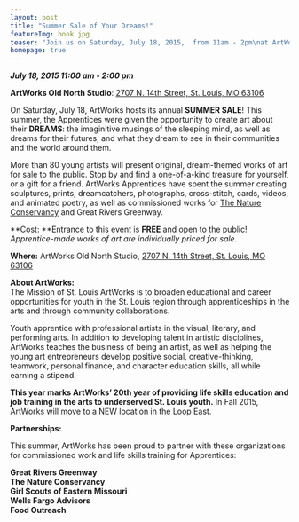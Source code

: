 ```yaml
---
layout: post
title: "Summer Sale of Your Dreams!"
featureImg: book.jpg
teaser: "Join us on Saturday, July 18, 2015,  from 11am - 2pm\nat ArtWorks Old North Studio,\n2707 N. 14th Street, St. Louis MO 63106. See you there!"
homepage: true
---
```

_**July 18, 2015 11:00 am - 2:00 pm**_

**ArtWorks Old North Studio**: [2707 N. 14th Street, St. Louis, MO 63106](https://www.google.com/maps/place/2707+N+14th+St,+Fourteenth+Street+Mall,+St+Louis,+MO+63106/@38.650735,-90.19741,3a,75y,240h,90t/data=!3m7!1e1!3m5!1szP5YuTXdBdbd2qrBBSTuEw!2e0!6s%2F%2Fgeo0.ggpht.com%2Fcbk%3Fcb_client%3Dmaps_sv.tactile%26output%3Dthumbnail%26thumb%3D2%26panoid%3DzP5YuTXdBdbd2qrBBSTuEw%26w%3D374%26h%3D75%26yaw%3D240%26pitch%3D0%26thumbfov%3D120%26ll%3D38.650735,-90.197410!7i13312!8i6656!4m2!3m1!1s0x87d8b332f395e2df:0x4c723e631c3f5077!6m1!1e1)

On Saturday, July 18, ArtWorks hosts its annual **SUMMER SALE**! This summer, the Apprentices were given the opportunity to create art about their **DREAMS**: the imaginitive musings of the sleeping mind, as well as dreams for their futures, and what they dream to see in their communities and the world around them.

More than 80 young artists will present original, dream-themed works of art for sale to the public. Stop by and find a one-of-a-kind treasure for yourself, or a gift for a friend. ArtWorks Apprentices have spent the summer creating sculptures, prints, dreamcatchers, photographs, cross-stitch, cards, videos, and animated poetry, as well as commissioned works for [The Nature Conservancy](http://www.nature.org/ourinitiatives/regions/northamerica/unitedstates/missouri/newsroom/apprentice-artists-explore-st-louis-parks-to-integrate-art-with-nature.xml) and Great Rivers Greenway.

**Cost: **Entrance to this event is **FREE** and open to the public!  
_Apprentice-made works of art are individually priced for sale._

**Where:** ArtWorks Old North Studio, [2707 N. 14th Street, St. Louis, MO 63106](https://www.google.com/maps/@38.650819,-90.197453,3a,75y,254.39h,70.75t/data=!3m6!1e1!3m4!1ssAiZ8hyvlfM_zGuvjLHNhg!2e0!7i13312!8i6656!6m1!1e1)

**About ArtWorks:**  
The Mission of St. Louis ArtWorks is to broaden educational and career opportunities for youth in the St. Louis region through apprenticeships in the arts and through community collaborations.

Youth apprentice with professional artists in the visual, literary, and performing arts. In addition to developing talent in artistic disciplines, ArtWorks teaches the business of being an artist, as well as helping the young art entrepreneurs develop positive social, creative-thinking, teamwork, personal finance, and character education skills, all while earning a stipend.

**This year marks ArtWorks&rsquo; 20th year of providing life skills education and job training in the arts to underserved St. Louis youth.** In Fall 2015, ArtWorks will move to a NEW location in the Loop East.

**Partnerships:**

This summer, ArtWorks has been proud to partner with these organizations for commissioned work and life skills training for Apprentices:

**Great Rivers Greenway  
The Nature Conservancy  
Girl Scouts of Eastern Missouri  
Wells Fargo Advisors  
Food Outreach**